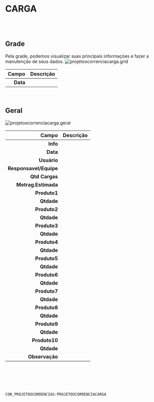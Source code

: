 # CARGA
<br>
<br>

## Grade
Pela grade, podemos visualizar suas principais informações e fazer a manutenção de seus dados.
![projetoocorrenciacarga.grid](https://raw.githubusercontent.com/netforcews/docs-erp/master/geral/imagens/projetoocorrenciacarga.grid.png)

Campo | Descrição
--:|---
**Data** | 
<br>

## Geral
![projetoocorrenciacarga.geral](https://raw.githubusercontent.com/netforcews/docs-erp/master/geral/imagens/projetoocorrenciacarga.geral.png)

Campo | Descrição
--:|---
**Info** | 
**Data** | 
**Usuário** | 
**Responsavel/Equipe** | 
**Qtd Cargas** | 
**Metrag.Estimada** | 
**Produto1** | 
**Qtdade** | 
**Produto2** | 
**Qtdade** | 
**Produto3** | 
**Qtdade** | 
**Produto4** | 
**Qtdade** | 
**Produto5** | 
**Qtdade** | 
**Produto6** | 
**Qtdade** | 
**Produto7** | 
**Qtdade** | 
**Produto8** | 
**Qtdade** | 
**Produto9** | 
**Qtdade** | 
**Produto10** | 
**Qtdade** | 
**Observação** | 
<br>
<br>
<br>
<br>

```CON_PROJETOOCORRENCIAS:PROJETOOCORRENCIACARGA```
